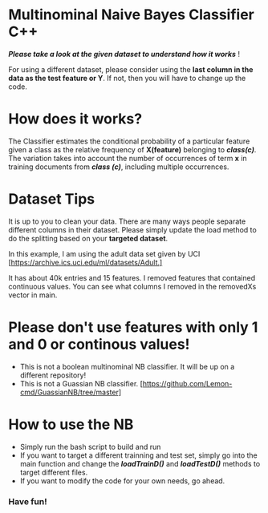 # Multinominal Naive Bayes Classifier C++ #          

***Please take a look at the given dataset to understand how it works*** !              

For using a different dataset, please consider using the **last column in the data as the test feature or Y**. If not, then you will have to change up the code.       

# How does it works?

The Classifier estimates the conditional probability of a particular feature given a class as the relative frequency of **X(feature)** belonging to ***class(c)***. The variation takes into account the number of occurrences of term **x** in training documents from ***class (c)***, including multiple occurrences.

# Dataset Tips      
It is up to you to clean your data. There are many ways people separate different columns in their dataset. Please simply update the load method to do the splitting based on your **targeted dataset**.  
   
In this example, I am using the adult data set given by UCI [https://archive.ics.uci.edu/ml/datasets/Adult.]     

It has about 40k entries and 15 features. I removed features that contained continuous values. You can see what columns I removed in the removedXs vector in main.    

# Please don't use features with only 1 and 0 or continous values! #             
  - This is not a boolean multinominal NB classifier. It will be up on a different repository!     
  - This is not a Guassian NB classifier. [https://github.com/Lemon-cmd/GuassianNB/tree/master]    
        
# How to use the NB #    
  - Simply run the bash script to build and run  
  - If you want to target a different trainning and test set, simply go into the main function and change the ***loadTrainD()*** and ***loadTestD()*** methods to target different files.   
  - If you want to modify the code for your own needs, go ahead.
       
### Have fun! ###
